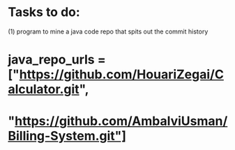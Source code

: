 # Tasks to do:

(1) program to mine a java code repo that spits out the commit history

# java_repo_urls = ["https://github.com/HouariZegai/Calculator.git",
# 				    "https://github.com/AmbalviUsman/Billing-System.git"]